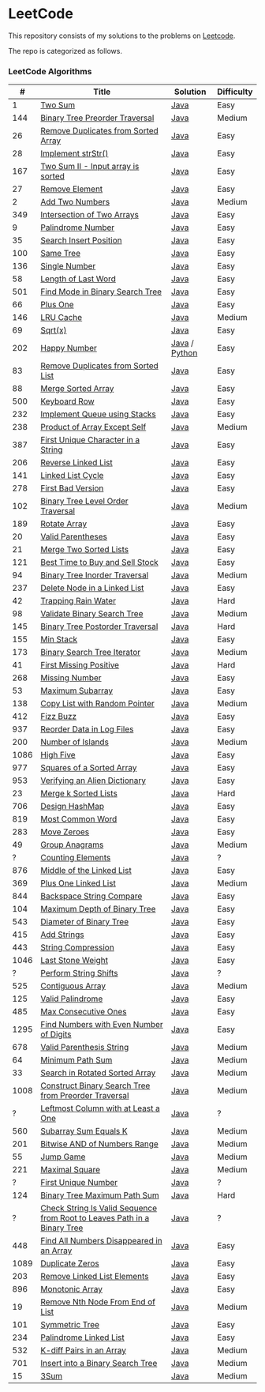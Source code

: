 LeetCode
========

This repository consists of my solutions to the problems on [Leetcode](https://leetcode.com/problems).

The repo is categorized as follows.

### LeetCode Algorithms

| # | Title | Solution | Difficulty |
|---| ----- | -------- | ---------- |
|1|[Two Sum](https://leetcode.com/problems/two-sum/) | [Java](./Algorithms/java/src/twoSum/TwoSum.java)|Easy|
|144|[Binary Tree Preorder Traversal](https://leetcode.com/problems/binary-tree-preorder-traversal/) | [Java](./Algorithms/java/src/binaryTreePreorderTraversal/BinaryTreePreorderTraversal.java)|Medium|
|26|[Remove Duplicates from Sorted Array](https://leetcode.com/problems/remove-duplicates-from-sorted-array/) | [Java](./Algorithms/java/src/removeduplicatesfromsortedarray/Solution.java)|Easy|
|28|[Implement strStr()](https://leetcode.com/problems/implement-strstr/) | [Java](./Algorithms/java/src/implementstrStr/Solution.java) |Easy|
|167|[Two Sum II - Input array is sorted](https://leetcode.com/problems/two-sum-ii-input-array-is-sorted/) | [Java](./Algorithms/java/src/twoSumII/Solution.java) |Easy|
|27|[Remove Element](https://leetcode.com/problems/remove-element/) | [Java](./Algorithms/java/src/removeelement/Solution.java) |Easy|
|2|[Add Two Numbers](https://leetcode.com/problems/add-two-numbers/) | [Java](./Algorithms/java/src/addtwonumbers/Solution.java) |Medium|
|349|[Intersection of Two Arrays](https://leetcode.com/problems/intersection-of-two-arrays/) | [Java](./Algorithms/java/src/intersectionoftwoarrays/Solution.java) |Easy|
|9|[Palindrome Number](https://leetcode.com/problems/palindrome-number/) | [Java](./Algorithms/java/src/palindromenumber/Solution.java) |Easy|
|35|[Search Insert Position](https://leetcode.com/problems/search-insert-position/) | [Java](./Algorithms/java/src/searchinsertposition/Solution.java) |Easy|
|100|[Same Tree](https://leetcode.com/problems/same-tree/) | [Java](./Algorithms/java/src/sametree/Solution.java) |Easy|
|136|[Single Number](https://leetcode.com/problems/single-number/) | [Java](./Algorithms/java/src/singlenumber/Solution.java) |Easy|
|58|[Length of Last Word](https://leetcode.com/problems/length-of-last-word/) | [Java](./Algorithms/java/src/lengthoflastword/Solution.java) |Easy|
|501|[Find Mode in Binary Search Tree](https://leetcode.com/problems/find-mode-in-binary-search-tree/) | [Java](./Algorithms/java/src/findmodeinbst/Solution.java) |Easy|
|66|[Plus One](https://leetcode.com/problems/plus-one/) | [Java](./Algorithms/java/src/plusone/Solution.java) |Easy|
|146|[LRU Cache](https://leetcode.com/problems/lru-cache/) | [Java](./Algorithms/java/src/lrucache/LRUCache.java) |Medium|
|69|[Sqrt(x)](https://leetcode.com/problems/sqrtx/) | [Java](./Algorithms/java/src/sqrtx/Solution.java) |Easy|
|202|[Happy Number](https://leetcode.com/problems/happy-number/) | [Java](./Algorithms/java/src/happynumber/Solution.java) / [Python](./Algorithms/python/happynumber/happy_number.py) |Easy|
|83|[Remove Duplicates from Sorted List](https://leetcode.com/problems/remove-duplicates-from-sorted-list/) | [Java](./Algorithms/java/src/removedupsfromsortedlist/Solution.java) |Easy|
|88|[Merge Sorted Array](https://leetcode.com/problems/merge-sorted-array/) | [Java](./Algorithms/java/src/mergesortedarray/Solution.java) |Easy|
|500|[Keyboard Row](https://leetcode.com/problems/keyboard-row/) | [Java](./Algorithms/java/src/keyboardrow/Solution.java) |Easy|
|232|[Implement Queue using Stacks](https://leetcode.com/problems/implement-queue-using-stacks/) | [Java](./Algorithms/java/src/implementqueueusingstacks/MyQueue.java) |Easy|
|238|[Product of Array Except Self](https://leetcode.com/problems/product-of-array-except-self/) | [Java](./Algorithms/java/src/productofarrayexceptself/Solution.java) |Medium|
|387|[First Unique Character in a String](https://leetcode.com/problems/first-unique-character-in-a-string/) | [Java](./Algorithms/java/src/firstuniquecharacterinastring/Solution.java) |Easy|
|206|[Reverse Linked List](https://leetcode.com/problems/reverse-linked-list/) | [Java](./Algorithms/java/src/reverselinkedlist/Solution.java) |Easy|
|141|[Linked List Cycle](https://leetcode.com/problems/linked-list-cycle/) | [Java](./Algorithms/java/src/linkedlistcycle/Solution.java) |Easy|
|278|[First Bad Version](https://leetcode.com/problems/first-bad-version/) | [Java](./Algorithms/java/src/firstbadversion/Solution.java) |Easy|
|102|[Binary Tree Level Order Traversal](https://leetcode.com/problems/binary-tree-level-order-traversal/) | [Java](./Algorithms/java/src/binarylevelordertraversal/Solution.java) |Medium|
|189|[Rotate Array](https://leetcode.com/problems/rotate-array/) | [Java](./Algorithms/java/src/rotatearray/Solution.java) |Easy|
|20|[Valid Parentheses](https://leetcode.com/problems/valid-parentheses/) | [Java](./Algorithms/java/src/validparentheses/Solution.java) |Easy|
|21|[Merge Two Sorted Lists](https://leetcode.com/problems/merge-two-sorted-lists/) | [Java](./Algorithms/java/src/mergetwosortedlists/Solution.java) |Easy|
|121|[Best Time to Buy and Sell Stock](https://leetcode.com/problems/best-time-to-buy-and-sell-stock/) | [Java](./Algorithms/java/src/buyandsellstock/Solution.java) |Easy|
94|[Binary Tree Inorder Traversal](https://leetcode.com/problems/binary-tree-inorder-traversal/) | [Java](./Algorithms/java/src/binarytreeinordertraversal/IterativeSolution.java)|Medium|
237|[Delete Node in a Linked List](https://leetcode.com/problems/delete-node-in-a-linked-list/) | [Java](./Algorithms/java/src/deletenodeinlinkedlist/Solution.java)|Easy|
42|[Trapping Rain Water](https://leetcode.com/problems/trapping-rain-water/) | [Java](./Algorithms/java/src/trappingrainwater/Solution.java)|Hard|
98|[Validate Binary Search Tree](https://leetcode.com/problems/validate-binary-search-tree/) | [Java](./Algorithms/java/src/validatebst/Solution.java)|Medium|
145|[Binary Tree Postorder Traversal](https://leetcode.com/problems/binary-tree-postorder-traversal/) | [Java](./Algorithms/java/src/binarytreepostordertraversal/IterativeSolution.java)|Hard|
155|[Min Stack](https://leetcode.com/problems/min-stack/) | [Java](./Algorithms/java/src/minstack/MinStack.java)|Easy|
173|[Binary Search Tree Iterator](https://leetcode.com/problems/binary-search-tree-iterator/) | [Java](./Algorithms/java/src/binarysearchtreeiterator/BSTIterator.java)|Medium|
41|[First Missing Positive](https://leetcode.com/problems/first-missing-positive/) | [Java](./Algorithms/java/src/firstmissingpositive/Solution.java)|Hard|
268|[Missing Number](https://leetcode.com/problems/missing-number/) | [Java](./Algorithms/java/src/missingnumber/Solution.java)|Easy|
53|[Maximum Subarray](https://leetcode.com/problems/maximum-subarray/) | [Java](./Algorithms/java/src/maximumsubarray/Solution.java)|Easy|
138|[Copy List with Random Pointer](https://leetcode.com/problems/copy-list-with-random-pointer/) | [Java](./Algorithms/java/src/copylistwithrandompointers/Solution.java)|Medium|
412|[Fizz Buzz](https://leetcode.com/problems/fizz-buzz/) | [Java](./Algorithms/java/src/fizbuzz/Solution.java)|Easy|
937|[Reorder Data in Log Files](https://leetcode.com/problems/reorder-data-in-log-files/) | [Java](./Algorithms/java/src/reorderlogfiles/Solution.java)|Easy|
200|[Number of Islands](https://leetcode.com/problems/number-of-islands/) | [Java](./Algorithms/java/src/numberofislands/Solution.java)|Medium|
1086|[High Five](https://leetcode.com/problems/high-five/) | [Java](./Algorithms/java/src/highfive/Solution.java)|Easy|
977|[Squares of a Sorted Array](https://leetcode.com/problems/squares-of-a-sorted-array/) | [Java](./Algorithms/java/src/squaresofsortedarray/Solution.java)|Easy|
953|[Verifying an Alien Dictionary](https://leetcode.com/problems/verifying-an-alien-dictionary/) | [Java](./Algorithms/java/src/verifyingaliendictionary/Solution.java)|Easy|
23|[Merge k Sorted Lists](https://leetcode.com/problems/merge-k-sorted-lists/) | [Java](./Algorithms/java/src/mergeksortedlists/Solution.java)|Hard|
706|[Design HashMap](https://leetcode.com/problems/design-hashmap/) | [Java](./Algorithms/java/src/designhashmap/efficient/MyHashMap.java)|Easy|
819|[Most Common Word](https://leetcode.com/problems/most-common-word/) | [Java](./Algorithms/java/src/mostcommonword/Solution.java)|Easy|
283|[Move Zeroes](https://leetcode.com/problems/move-zeroes/) | [Java](./Algorithms/java/src/movezeroes/Solution.java)|Easy|
49|[Group Anagrams](https://leetcode.com/problems/group-anagrams/) | [Java](./Algorithms/java/src/groupanagrams/Solution.java)|Medium|
?|[Counting Elements](https://leetcode.com/problems/?/) | [Java](./Algorithms/java/src/countingelements/Solution.java)|?|
876|[Middle of the Linked List](https://leetcode.com/problems/middle-of-the-linked-list/) | [Java](./Algorithms/java/src/middleoflinkedlist/Solution.java)|Easy|
369|[Plus One Linked List](https://leetcode.com/problems/plus-one-linked-list/) | [Java](./Algorithms/java/src/plusonelinkedlist/Solution.java)|Medium|
844|[Backspace String Compare](https://leetcode.com/problems/backspace-string-compare/) | [Java](./Algorithms/java/src/backspacestringcompare/Solution.java)|Easy|
104|[Maximum Depth of Binary Tree](https://leetcode.com/problems/maximum-depth-of-binary-tree/) | [Java](./Algorithms/java/src/maximumdepthofbinarytree/Solution.java)|Easy|
543|[Diameter of Binary Tree](https://leetcode.com/problems/diameter-of-binary-tree/) | [Java](./Algorithms/java/src/diameterofbinarytree/Solution.java)|Easy|
415|[Add Strings](https://leetcode.com/problems/add-strings/) | [Java](./Algorithms/java/src/addstrings/Solution.java)|Easy|
443|[String Compression](https://leetcode.com/problems/string-compression/) | [Java](./Algorithms/java/src/stringcompression/Solution.java)|Easy|
1046|[Last Stone Weight](https://leetcode.com/problems/last-stone-weight/) | [Java](./Algorithms/java/src/laststoneweight/Solution.java)|Easy|
?|[Perform String Shifts](https://leetcode.com/explore/challenge/card/30-day-leetcoding-challenge/529/week-2/3299/) | [Java](./Algorithms/java/src/performstringshifts/Solution.java)|?|
525|[Contiguous Array](https://leetcode.com/problems/contiguous-array/) | [Java](./Algorithms/java/src/contiguousarray/Solution.java)|Medium|
125|[Valid Palindrome](https://leetcode.com/problems/valid-palindrome/) | [Java](./Algorithms/java/src/validpalindrome/Solution.java)|Easy|
485|[Max Consecutive Ones](https://leetcode.com/problems/max-consecutive-ones/) | [Java](./Algorithms/java/src/maxconsecutiveones/Solution.java)|Easy|
1295|[Find Numbers with Even Number of Digits](https://leetcode.com/problems/find-numbers-with-even-number-of-digits/) | [Java](./Algorithms/java/src/findnumberswithevennumofdigits/Solution.java)|Easy|
678|[Valid Parenthesis String](https://leetcode.com/problems/valid-parenthesis-string/) | [Java](./Algorithms/java/src/validparenthesisstring/Solution.java)|Medium|
64|[Minimum Path Sum](https://leetcode.com/problems/minimum-path-sum/) | [Java](./Algorithms/java/src/minimumpathsum/Solution.java)|Medium|
33|[Search in Rotated Sorted Array](https://leetcode.com/problems/search-in-rotated-sorted-array/) | [Java](./Algorithms/java/src/searchinrotatedsortedarray/Solution.java)|Medium|
1008|[Construct Binary Search Tree from Preorder Traversal](https://leetcode.com/problems/construct-binary-search-tree-from-preorder-traversal/) | [Java](./Algorithms/java/src/constructbstfrompreordertraversal/Solution.java)|Medium|
?|[Leftmost Column with at Least a One](https://leetcode.com/explore/challenge/card/30-day-leetcoding-challenge/530/week-3/3306/) | [Java](./Algorithms/java/src/leftmostcolumnwithatleastaone/Solution.java)|?|
560|[Subarray Sum Equals K](https://leetcode.com/problems/subarray-sum-equals-k/) | [Java](./Algorithms/java/src/subarraysumequalsk/Solution.java)|Medium|
201|[Bitwise AND of Numbers Range](https://leetcode.com/problems/bitwise-and-of-numbers-range/) | [Java](./Algorithms/java/src/bitwiseandofnumbersrange/Solution.java)|Medium|
55|[Jump Game](https://leetcode.com/problems/jump-game/) | [Java](./Algorithms/java/src/jumpgame/Solution.java)|Medium|
221|[Maximal Square](https://leetcode.com/problems/maximal-square/) | [Java](./Algorithms/java/src/maximalsquare/Solution.java)|Medium|
?|[First Unique Number](https://leetcode.com/explore/featured/card/30-day-leetcoding-challenge/531/week-4/3313/) | [Java](./Algorithms/java/src/firstuniquenumber/FirstUnique.java)|?|
124|[Binary Tree Maximum Path Sum](https://leetcode.com/problems/binary-tree-maximum-path-sum/) | [Java](./Algorithms/java/src/binarytreemaximumpathsum/Solution.java)|Hard|
?|[Check String Is Valid Sequence from Root to Leaves Path in a Binary Tree](https://leetcode.com/explore/challenge/card/30-day-leetcoding-challenge/532/week-5/3315/) | [Java](./Algorithms/java/src/checkstringvalidsequencebtree/Solution.java)|?|
448|[Find All Numbers Disappeared in an Array](https://leetcode.com/problems/find-all-numbers-disappeared-in-an-array/) | [Java](./Algorithms/java/src/findallnumbersdisappearedinanarray/Solution.java)|Easy|
1089|[Duplicate Zeros](https://leetcode.com/problems/duplicate-zeros/) | [Java](./Algorithms/java/src/duplicatezeroes/Solution.java)|Easy|
203|[Remove Linked List Elements](https://leetcode.com/problems/remove-linked-list-elements/) | [Java](./Algorithms/java/src/removelinkedlistelements/Solution.java)|Easy|
896|[Monotonic Array](https://leetcode.com/problems/monotonic-array/) | [Java](./Algorithms/java/src/monotonicarray/Solution.java)|Easy|
19|[Remove Nth Node From End of List](https://leetcode.com/problems/remove-nth-node-from-end-of-list/) | [Java](./Algorithms/java/src/removenthnodefromendlinkedlist/twopasswithsentinel/Solution.java)|Medium|
101|[Symmetric Tree](https://leetcode.com/problems/symmetric-tree/) | [Java](./Algorithms/java/src/symmetrictree/recursive/Solution.java)|Easy|
234|[Palindrome Linked List](https://leetcode.com/problems/palindrome-linked-list/) | [Java](./Algorithms/java/src/palindromelinkedlist/Solution.java)|Easy|
532|[K-diff Pairs in an Array](https://leetcode.com/problems/k-diff-pairs-in-an-array/) | [Java](./Algorithms/java/src/kdiffpairsinarray/Solution.java)|Medium|
701|[Insert into a Binary Search Tree](https://leetcode.com/problems/insert-into-a-binary-search-tree/) | [Java](./Algorithms/java/src/InsertIntoaBST/Solution.java)|Medium|
15|[3Sum](https://leetcode.com/problems/3sum/) | [Java](./Algorithms/java/src/threesum/sortandtwopointers/Solution.java)|Medium|